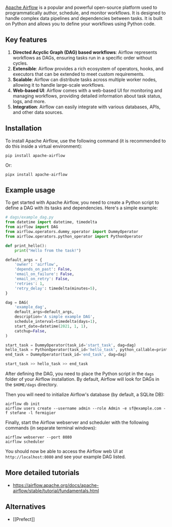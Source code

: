 
[Apache Airflow](https://airflow.apache.org/) is a popular and powerful open-source platform used to programmatically author, schedule, and monitor workflows. It is designed to handle complex data pipelines and dependencies between tasks. It is built on Python and allows you to define your workflows using Python code.

## Key features

1. **Directed Acyclic Graph (DAG) based workflows**: Airflow represents workflows as DAGs, ensuring tasks run in a specific order without cycles.
2. **Extensible**: Airflow provides a rich ecosystem of operators, hooks, and executors that can be extended to meet custom requirements.
3. **Scalable**: Airflow can distribute tasks across multiple worker nodes, allowing it to handle large-scale workflows.
4. **Web-based UI**: Airflow comes with a web-based UI for monitoring and managing workflows, providing detailed information about task status, logs, and more.
5. **Integration**: Airflow can easily integrate with various databases, APIs, and other data sources.

## Installation

To install Apache Airflow, use the following command (it is recommended to do this inside a virtual environment):
```
pip install apache-airflow
```

Or:
```
pipx install apache-airflow
```

## Example usage

To get started with Apache Airflow, you need to create a Python script to define a DAG with its tasks and dependencies. Here's a simple example:

```python
# dags/example_dag.py
from datetime import datetime, timedelta
from airflow import DAG
from airflow.operators.dummy_operator import DummyOperator
from airflow.operators.python_operator import PythonOperator

def print_hello():
    print("Hello from the task!")

default_args = {
    'owner': 'airflow',
    'depends_on_past': False,
    'email_on_failure': False,
    'email_on_retry': False,
    'retries': 1,
    'retry_delay': timedelta(minutes=5),
}

dag = DAG(
    'example_dag',
    default_args=default_args,
    description='A simple example DAG',
    schedule_interval=timedelta(days=1),
    start_date=datetime(2021, 1, 1),
    catchup=False,
)

start_task = DummyOperator(task_id='start_task', dag=dag)
hello_task = PythonOperator(task_id='hello_task', python_callable=print_hello, dag=dag)
end_task = DummyOperator(task_id='end_task', dag=dag)

start_task >> hello_task >> end_task
```

After defining the DAG, you need to place the Python script in the `dags` folder of your Airflow installation. By default, Airflow will look for DAGs in the `$HOME/dags` directory.

Then you will need to initialize Airflow's database (by default, a SQLite DB):

```
airflow db init
airflow users create --username admin --role Admin -e sf@example.com -f stefane -l fermigier
```

Finally, start the Airflow webserver and scheduler with the following commands (in separate terminal windows):

```
airflow webserver --port 8080
airflow scheduler
```

You should now be able to access the Airflow web UI at `http://localhost:8080` and see your example DAG listed.

## More detailed tutorials

- https://airflow.apache.org/docs/apache-airflow/stable/tutorial/fundamentals.html


## Alternatives

- [[Prefect]]

